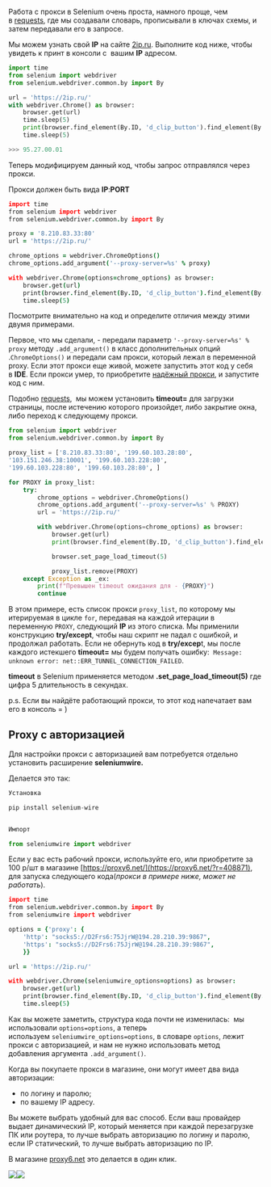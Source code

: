 Работа с прокси в Selenium очень проста, намного проще, чем в [requests](https://stepik.org/lesson/691440/step/4?unit=690987), где мы создавали словарь, прописывали в ключах схемы, и затем передавали его в запросе.

Мы можем узнать свой **IP** на сайте [2ip.ru](https://2ip.ru/). Выполните код ниже, чтобы увидеть к принт в консоли с  вашим **IP** адресом.

```python
import time
from selenium import webdriver
from selenium.webdriver.common.by import By

url = 'https://2ip.ru/'
with webdriver.Chrome() as browser:
    browser.get(url)
    time.sleep(5)
    print(browser.find_element(By.ID, 'd_clip_button').find_element(By.TAG_NAME, 'span').text)
    time.sleep(5)

>>> 95.27.00.01
```

Теперь модифицируем данный код, чтобы запрос отправлялся через прокси. 

Прокси должен быть вида **IP**:**PORT**

```coffeescript
import time
from selenium import webdriver
from selenium.webdriver.common.by import By

proxy = '8.210.83.33:80'
url = 'https://2ip.ru/'

chrome_options = webdriver.ChromeOptions()
chrome_options.add_argument('--proxy-server=%s' % proxy)

with webdriver.Chrome(options=chrome_options) as browser:
    browser.get(url)
    print(browser.find_element(By.ID, 'd_clip_button').find_element(By.TAG_NAME, 'span').text)
    time.sleep(5)
```

Посмотрите внимательно на код и определите отличия между этими двумя примерами. 

Первое, что мы сделали, - передали параметр `'--proxy-server=%s' % proxy` методу `.add_argument()` в класс дополнительных опций .`ChromeOptions()` и передали сам прокси, который лежал в переменной proxy. Если этот прокси еще живой, можете запустить этот код у себя в **IDE**. Если прокси умер, то приобретите [надёжный прокси](https://proxy6.net/?r=408871), и запустите код с ним.

Подобно [requests](https://stepik.org/lesson/691440/step/4?unit=690987),  мы можем установить **timeout=** для загрузки страницы, после истечению которого произойдет, либо закрытие окна, либо переход к следующему прокси.

```python
from selenium import webdriver
from selenium.webdriver.common.by import By

proxy_list = ['8.210.83.33:80', '199.60.103.28:80', 
'103.151.246.38:10001', '199.60.103.228:80', 
'199.60.103.228:80', '199.60.103.28:80', ]

for PROXY in proxy_list:
    try:
        chrome_options = webdriver.ChromeOptions()
        chrome_options.add_argument('--proxy-server=%s' % PROXY)
        url = 'https://2ip.ru/'

        with webdriver.Chrome(options=chrome_options) as browser:
            browser.get(url)
            print(browser.find_element(By.ID, 'd_clip_button').find_element(By.TAG_NAME, 'span').text)

            browser.set_page_load_timeout(5)

            proxy_list.remove(PROXY)
    except Exception as _ex:
        print(f"Превышен timeout ожидания для - {PROXY}")
        continue
```

В этом примере, есть список прокси `proxy_list`, по которому мы итерируемая в цикле `for`, передавая на каждой итерации в переменную `PROXY`, следующий **IP** из этого списка. Мы применили конструкцию **try/except**, чтобы наш скрипт не падал с ошибкой, и продолжал работать. Если не обернуть код в **try/excep**t, мы после каждого истекшего **timeout=** мы будем получать ошибку:  `Message: unknown error: net::ERR_TUNNEL_CONNECTION_FAILED`.

**timeout** в Selenium применяется методом **.set_page_load_timeout(5)** где цифра 5 длительность в секундах.

p.s. Если вы найдёте работающий прокси, то этот код напечатает вам его в консоль = )

## Proxy с авторизацией

Для настройки прокси с авторизацией вам потребуется отдельно установить расширение **seleniumwire.**

Делается это так:

```javascript
Установка

pip install selenium-wire


Импорт

from seleniumwire import webdriver
```

Если у вас есть рабочий прокси, используйте его, или приобретите за 100 р/шт в магазине [https://proxy6.net/](https://proxy6.net/?r=408871), для запуска следующего кода(_прокси в примере ниже, может не работать_).

```coffeescript
import time
from selenium.webdriver.common.by import By
from seleniumwire import webdriver

options = {'proxy': {
    'http': "socks5://D2Frs6:75JjrW@194.28.210.39:9867",
    'https': "socks5://D2Frs6:75JjrW@194.28.210.39:9867",
    }}

url = 'https://2ip.ru/'

with webdriver.Chrome(seleniumwire_options=options) as browser:
    browser.get(url)
    print(browser.find_element(By.ID, 'd_clip_button').find_element(By.TAG_NAME, 'span').text)
    time.sleep(5)
```

Как вы можете заметить, структура кода почти не изменилась:  мы использовали `options=options`, а теперь используем `seleniumwire_options=options`, в словаре `options`, лежит прокси с авторизацией, и нам не нужно использовать метод добавления аргумента `.add_argument()`.

Когда вы покупаете прокси в магазине, они могут имеет два вида авторизации:

- по логину и паролю;
- по вашему IP адресу.

Вы можете выбрать удобный для вас способ. Если ваш провайдер выдает динамический IP, который меняется при каждой перезагрузке ПК или роутера, то лучше выбрать авторизацию по логину и паролю, если IP статический, то лучше выбрать авторизацию по IP.

В магазине [proxy6.net](https://proxy6.net/?r=408871) это делается в один клик.

![](https://ucarecdn.com/5142a362-681d-499f-8bf7-443e55e2ed9f/)![](https://ucarecdn.com/17910003-493f-4d1b-acd3-1bc62945362f/)